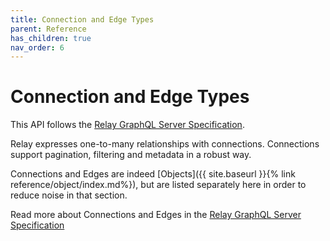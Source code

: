 ```yaml
---
title: Connection and Edge Types
parent: Reference
has_children: true
nav_order: 6
---
```


# Connection and Edge Types

This API follows the [Relay GraphQL Server Specification](https://relay.dev/docs/en/graphql-server-specification).

Relay expresses one-to-many relationships with connections. Connections support pagination, filtering and metadata in a robust way.

Connections and Edges are indeed [Objects]({{ site.baseurl }}{% link reference/object/index.md%}), but are listed separately here in order to reduce noise in that section.

Read more about Connections and Edges in the [Relay GraphQL Server Specification](https://relay.dev/docs/en/graphql-server-specification#connections)

